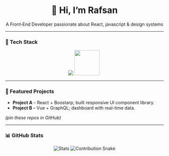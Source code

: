 <link rel="stylesheet" href="https://cdnjs.cloudflare.com/ajax/libs/font-awesome/6.7.2/css/all.min.css" integrity="sha512-Evv84Mr4kqVGRNSgIGL/F/aIDqQb7xQ2vcrdIwxfjThSH8CSR7PBEakCr51Ck+w+/U6swU2Im1vVX0SVk9ABhg==" crossorigin="anonymous" referrerpolicy="no-referrer" />

<div align="center">
  <h1>👋 Hi, I’m Rafsan</h1>
  <p>A Front‑End Developer passionate about React, javascript & design systems</p>
</div>

---

### 🔧 Tech Stack
<p align="center">
  <img src="https://reactnative.dev/img/tiny_logo.png">
  <img src="https://cdnlogo.com/logos/j/44/javascript.svg" width="80px">
  <img src="">
  <!-- add more icons -->
</p>

---

### 🚀 Featured Projects
- **Project A** – React + Boostarp; built responsive UI component library.
- **Project B** – Vue + GraphQL; dashboard with real-time data.

*(pin these repos in GitHub)*

---

### 📊 GitHub Stats
<div align="center">
<img src="https://github-readme-stats.vercel.app/api?username=YOURNAME" alt="Stats" />
<img src="https://github-contribution-stats.snake.svg" alt="Contribution Snake" />
</div>


